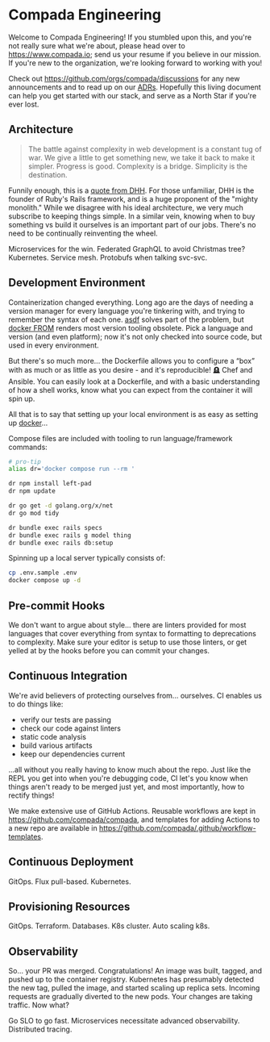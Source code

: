 # Compada Engineering

Welcome to Compada Engineering! If you stumbled upon this, and you're not really sure what we're about, please head over to <https://www.compada.io>; send us your resume if you believe in our mission. If you're new to the organization, we're looking forward to working with you!

Check out <https://github.com/orgs/compada/discussions> for any new announcements and to read up on our [ADRs](https://docs.aws.amazon.com/prescriptive-guidance/latest/architectural-decision-records/adr-process.html). Hopefully this living document can help you get started with our stack, and serve as a North Star if you're ever lost.

## Architecture

> The battle against complexity in web development is a constant tug of war. We give a little to get something new, we take it back to make it simpler.
> Progress is good. Complexity is a bridge. Simplicity is the destination.

Funnily enough, this is a [quote from DHH](https://world.hey.com/dhh/introducing-propshaft-ee60f4f6). For those unfamiliar, DHH is the founder of Ruby's Rails framework, and is a huge proponent of the "mighty monolith." While we disagree with his ideal architecture, we very much subscribe to keeping things simple. In a similar vein, knowing when to buy something vs build it ourselves is an important part of our jobs. There's no need to be continually reinventing the wheel.

Microservices for the win. Federated GraphQL to avoid Christmas tree? Kubernetes. Service mesh. Protobufs when talking svc-svc.

## Development Environment

Containerization changed everything. Long ago are the days of needing a version manager for every language you're tinkering with, and trying to remember the syntax of each one. [asdf](https://asdf-vm.com/) solves part of the problem, but [docker FROM](https://docs.docker.com/engine/reference/builder/#from) renders most version tooling obsolete. Pick a language and version (and even platform); now it's not only checked into source code, but used in every environment.

But there's so much more... the Dockerfile allows you to configure a “box” with as much or as little as you desire - and it's reproducible! 🪦 Chef and Ansible. You can easily look at a Dockerfile, and with a basic understanding of how a shell works, know what you can expect from the container it will spin up.

All that is to say that setting up your local environment is as easy as setting up [docker](https://docs.docker.com/desktop/)...

Compose files are included with tooling to run language/framework commands:

```sh
# pro-tip
alias dr='docker compose run --rm '

dr npm install left-pad
dr npm update

dr go get -d golang.org/x/net
dr go mod tidy

dr bundle exec rails specs
dr bundle exec rails g model thing
dr bundle exec rails db:setup
```

Spinning up a local server typically consists of:

```sh
cp .env.sample .env
docker compose up -d
```

## Pre-commit Hooks

We don't want to argue about style... there are linters provided for most languages that cover everything from syntax to formatting to deprecations to complexity. Make sure your editor is setup to use those linters, or get yelled at by the hooks before you can commit your changes.

## Continuous Integration

We're avid believers of protecting ourselves from... ourselves. CI enables us to do things like:

- verify our tests are passing
- check our code against linters
- static code analysis
- build various artifacts
- keep our dependencies current

...all without you really having to know much about the repo. Just like the REPL you get into when you're debugging code, CI let's you know when things aren't ready to be merged just yet, and most importantly, how to rectify things!

We make extensive use of GitHub Actions. Reusable workflows are kept in <https://github.com/compada/compada>, and templates for adding Actions to a new repo are available in <https://github.com/compada/.github/workflow-templates>.

## Continuous Deployment

GitOps. Flux pull-based. Kubernetes.

## Provisioning Resources

GitOps. Terraform. Databases. K8s cluster. Auto scaling k8s.

## Observability

So... your PR was merged. Congratulations! An image was built, tagged, and pushed up to the container registry. Kubernetes has presumably detected the new tag, pulled the image, and started scaling up replica sets. Incoming requests are gradually diverted to the new pods. Your changes are taking traffic. Now what?

Go SLO to go fast. Microservices necessitate advanced observability. Distributed tracing.
